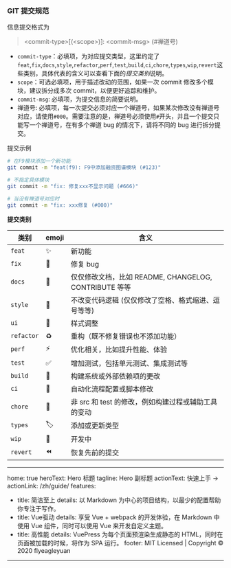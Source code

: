 ### GIT 提交规范

信息提交格式为

> \<commit-type\>[(\<scope\>)]: \<commit-msg\> (#禅道号)

- `commit-type`：必填项，为对应提交类型，这里约定了`feat`,`fix`,`docs`,`style`,`refactor`,`perf`,`test`,`build`,`ci`,`chore`,`types`,`wip`,`revert`这些类别，具体代表的含义可以查看下面的*提交类别*说明。
- `scope`：可选必填项，用于描述改动的范围，如果一次 commit 修改多个模块，建议拆分成多次 commit，以便更好追踪和维护。
- `commit-msg`: 必填项，为提交信息的简要说明。
- 禅道号: 必填项，每一次提交必须对应一个禅道号，如果某次修改没有禅道号对应，请使用`#000`。需要注意的是，禅道号必须使用`#`开头，并且一个提交只能写一个禅道号，在有多个禅道 bug 的情况下，请将不同的 bug 进行拆分提交。

提交示例

```bash
# 在F9模块添加一个新功能
git commit -m "feat(f9): F9中添加融资图谱模块 (#123)"

# 不指定具体模块
git commit -m "fix: 修复xxx不显示问题 (#666)"

# 当没有禅道号对应时
git commit -m "fix: xxx修复 (#000)"
```


**提交类别**

| 类别       | emoji | 含义                                                  |
| ---------- | ----- | ----------------------------------------------------- |
| `feat`     | ✨    | 新功能                                                |
| `fix`      | 🐛    | 修复 bug                                              |
| `docs`     | 📝    | 仅仅修改文档，比如 README, CHANGELOG, CONTRIBUTE 等等 |
| `style`    | 🎨    | 不改变代码逻辑 (仅仅修改了空格、格式缩进、逗号等等)   |
| `ui`       | 💄    | 样式调整                                              |
| `refactor` | ♻️    | 重构（既不修复错误也不添加功能）                      |
| `perf`     | ⚡️   | 优化相关，比如提升性能、体验                          |
| `test`     | ✅    | 增加测试，包括单元测试、集成测试等                    |
| `build`    | 👷    | 构建系统或外部依赖项的更改                            |
| `ci`       | 💚    | 自动化流程配置或脚本修改                              |
| `chore`    | 🔩    | 非 src 和 test 的修改，例如构建过程或辅助工具的变动   |
| `types`    | 🏷️    | 添加或更新类型                                        |
| `wip`      | 🚧    | 开发中                                                |
| `revert`   | ⏪    | 恢复先前的提交                                        |


---
home: true
heroText: Hero 标题
tagline: Hero 副标题
actionText: 快速上手 →
actionLink: /zh/guide/
features:
  - title: 简洁至上
    details: 以 Markdown 为中心的项目结构，以最少的配置帮助你专注于写作。
  - title: Vue驱动
    details: 享受 Vue + webpack 的开发体验，在 Markdown 中使用 Vue 组件，同时可以使用 Vue 来开发自定义主题。
  - title: 高性能
    details: VuePress 为每个页面预渲染生成静态的 HTML，同时在页面被加载的时候，将作为 SPA 运行。
footer: MIT Licensed | Copyright © 2020 flyeagleyuan
---
